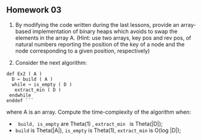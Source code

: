 ## Homework 03

1. By modifying the code written during the last lessons, provide an array-
   based implementation of binary heaps which avoids to swap the elements in the array A.
   (Hint: use two arrays, key pos and rev pos, of natural numbers reporting the position of the key of a node and the node corresponding to a given position, respectively)

2. Consider the next algorithm: 
  ``` pseudocode
  def Ex2 ( A )
    D ← build ( A )
    while ¬ is_empty ( D )
     extract_min ( D )
   endwhile
 enddef ```
  ```

where A is an array. Compute the time-complexity of the algorithm when:

* `` build, is_empty``  are Theta(1) , ```extract_min ``` is  Theta(|D|);
* ``build`` is Theta(|A|), ``is_empty`` is Theta(1), ``extract_min`` is O(log |D|);
